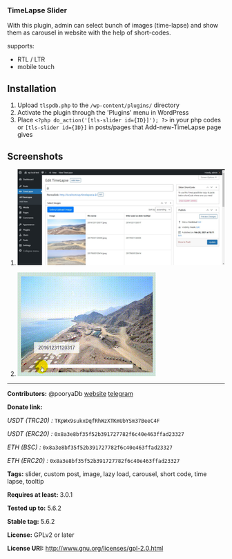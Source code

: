 ### TimeLapse Slider

With this plugin, admin can select bunch of images (time-lapse) and show them as carousel in website with the help of short-codes.

supports:
 - RTL / LTR
 - mobile touch

## Installation

1. Upload `tlspdb.php` to the `/wp-content/plugins/` directory
2. Activate the plugin through the 'Plugins' menu in WordPress
3. Place `<?php do_action('[tls-slider id={ID}]'); ?>` in your php codes or `[tls-slider id={ID}]` in posts/pages that Add-new-TimeLapse page gives

## Screenshots

1. ![Screenshot-0](https://github.com/pooryadb/timelapse_slider/blob/master/assets/Screenshot-0.jpg)

2. ![Screenshot-1](https://github.com/pooryadb/timelapse_slider/blob/master/assets/Screenshot-1.gif)

-------------------------------------------------------------------------------

**Contributors:** @pooryaDb [website](http://romroid.ir) [telegram](https://t.me/pooryadb)

**Donate link:**

*USDT (TRC20) :* `TKpWx9sukxDqfRhWzXTKmUbYSm37BeeC4F`

*USDT (ERC20) :* `0x8a3e8bf35f52b391727782f6c40e463ffad23327`

*ETH (BSC) :* `0x8a3e8bf35f52b391727782f6c40e463ffad23327`

*ETH (ERC20) :* `0x8a3e8bf35f52b391727782f6c40e463ffad23327`

**Tags:** slider, custom post, image, lazy load, carousel, short code, time lapse, tooltip

**Requires at least:** 3.0.1

**Tested up to:** 5.6.2

**Stable tag:** 5.6.2

**License:** GPLv2 or later

**License URI:** http://www.gnu.org/licenses/gpl-2.0.html